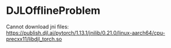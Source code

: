 # DJLOfflineProblem
Cannot download jni files: https://publish.djl.ai/pytorch/1.13.1/jnilib/0.21.0/linux-aarch64/cpu-precxx11/libdjl_torch.so
